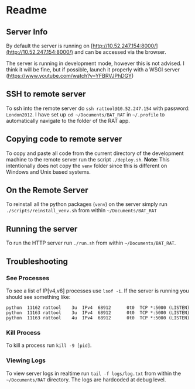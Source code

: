 # Readme

## Server Info

By default the server is running on [http://10.52.247.154:8000/](http://10.52.247.154:8000/) and can be accessed via the browser.

The server is running in development mode, however this is not advised. I think it will be fine, but if possible, launch it properly with a WSGI server (https://www.youtube.com/watch?v=YFBRVJPhDGY)

## SSH to remote server
To ssh into the remote server do `ssh rattool@10.52.247.154`
with password: `London2012`. I have set up `cd ~/Documents/BAT_RAT` in `~/.profile` to automatically navigate to the folder 
of the RAT app.

## Copying code to remote server
To copy and paste all code from the current directory of the development machine to the remote server run the script `./deploy.sh`. 
**Note:** This intentionally does not copy the `venv` folder since this is different on Windows and Unix based systems.

## On the Remote Server
To reinstall all the python packages (`venv`) on the server simply run `./scripts/reinstall_venv.sh` from within `~/Documents/BAT_RAT`

## Running the server
To run the HTTP server run `./run.sh` from within `~/Documents/BAT_RAT`.

## Troubleshooting
### See Processes
To see a list of IP[v4,v6] processes use `lsof -i`. If the server is running you should see something like:

```
python  11162 rattool    3u  IPv4  68912      0t0  TCP *:5000 (LISTEN)
python  11163 rattool    3u  IPv4  68912      0t0  TCP *:5000 (LISTEN)
python  11163 rattool    4u  IPv4  68912      0t0  TCP *:5000 (LISTEN)
```

### Kill Process
To kill a process run `kill -9 [pid]`.

### Viewing Logs
To view server logs in realtime run `tail -f logs/log.txt` from within the `~/Documents/RAT` directory. The logs are 
hardcoded at debug level.
